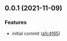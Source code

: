 ## 0.0.1 (2021-11-09)

### Features

- initial commit ([a1c4f65](https://github.com/heroqyc/vue3-antd/commit/a1c4f65715fc63f53914968f0654b086b2030f3c))
